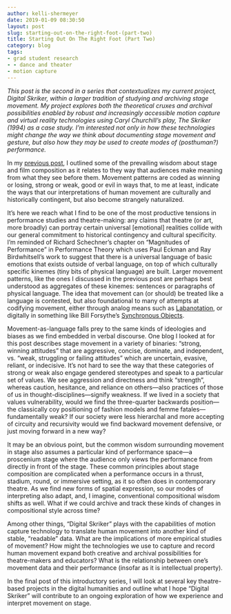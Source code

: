```yaml
---
author: kelli-shermeyer
date: 2019-01-09 08:30:50
layout: post
slug: starting-out-on-the-right-foot-(part-two)
title: Starting Out On The Right Foot (Part Two)
category: blog
tags:
- grad student research
- - dance and theater
- motion capture
---
```

*This post is the second in a series that contextualizes my current project, Digital Skriker, within a larger tradition of studying and archiving stage movement. My project explores both the theoretical cruxes and archival possibilities enabled by robust and increasingly accessible motion capture and virtual reality technologies using Caryl Churchill’s play, The Skriker (1994) as a case study. I’m interested not only in how these technologies might change the way we think about documenting stage movement and gesture, but also how they may be used to create modes of (posthuman?) performance.*

In my [previous post](http://scholarslab.org/blog/starting-off-on-the-right-foot-part-one/), I outlined some of the prevailing wisdom about stage and film composition as it relates to they way that audiences make meaning from what they see before them. Movement patterns are coded as winning or losing, strong or weak, good or evil in ways that, to me at least, indicate the ways that our interpretations of human movement are culturally and historically contingent, but also become strangely naturalized. 

It’s here we reach what I find to be one of the most productive tensions in performance studies and theatre-making: any claims that theatre (or art, more broadly) can portray certain universal [emotional] realities collide with our general commitment to historical contingency and cultural specificity. I’m reminded of Richard Schechner’s chapter on “Magnitudes of Performance” in Performance Theory which uses Paul Eckman and Ray Birdwhitsell’s work to suggest that there is a universal language of basic emotions that exists outside of verbal language, on top of which culturally specific kinemes (tiny bits of physical language) are built. Larger movement patterns, like the ones I discussed in the previous post are perhaps best understood as aggregates of these kinemes: sentences or paragraphs of physical language. The idea that movement can (or should) be treated like a language is contested, but also foundational to many of attempts at codifying movement, either through analog means such as [Labanotation](https://user.uni-frankfurt.de/~griesbec/LABANE.HTML), or digitally in something like Bill Forsythe’s [Synchronous Objects](https://synchronousobjects.osu.edu/).

Movement-as-language falls prey to the same kinds of ideologies and biases as we find embedded in verbal discourse. One blog I looked at for this post describes stage movement in a variety of binaries: “strong, winning attitudes” that are aggressive, concise, dominate, and independent, vs. “weak, struggling or failing attitudes” which are uncertain, evasive, reliant, or indecisive. It’s not hard to see the way that these categories of strong or weak also engage gendered stereotypes and speak to a particular set of values. We see aggression and directness and think “strength”, whereas caution, hesitance, and reliance on others—also practices of those of us in thought-disciplines—signify weakness. If we lived in a society that values vulnerability, would we find the three-quarter backwards position—the classically coy positioning of fashion models and femme fatales—fundamentally weak? If our society were less hierarchal and more accepting of circuity and recursivity would we find backward movement defensive, or just moving forward in a new way? 

It may be an obvious point, but the common wisdom surrounding movement in stage also assumes a particular kind of performance space—a proscenium stage where the audience only views the performance from directly in front of the stage. These common principles about stage composition are complicated when a performance occurs in a thrust, stadium, round, or immersive setting, as it so often does in contemporary theatre. As we find new forms of spatial expression, so our modes of interpreting also adapt, and, I imagine, conventional compositional wisdom shifts as well. What if we could archive and track these kinds of changes in compositional style across time?

Among other things, “Digital Skriker” plays with the capabilities of motion capture technology to translate human movement into another kind of stable, “readable” data. What are the implications of more empirical studies of movement? How might the technologies we use to capture and record human movement expand both creative and archival possibilities for theatre-makers and educators? What is the relationship between one’s movement data and their performance (insofar as it is intellectual property).

In the final post of this introductory series, I will look at several key theatre-based projects in the digital humanities and outline what I hope “Digital Skriker” will contribute to an ongoing exploration of how we experience and interpret movement on stage. 